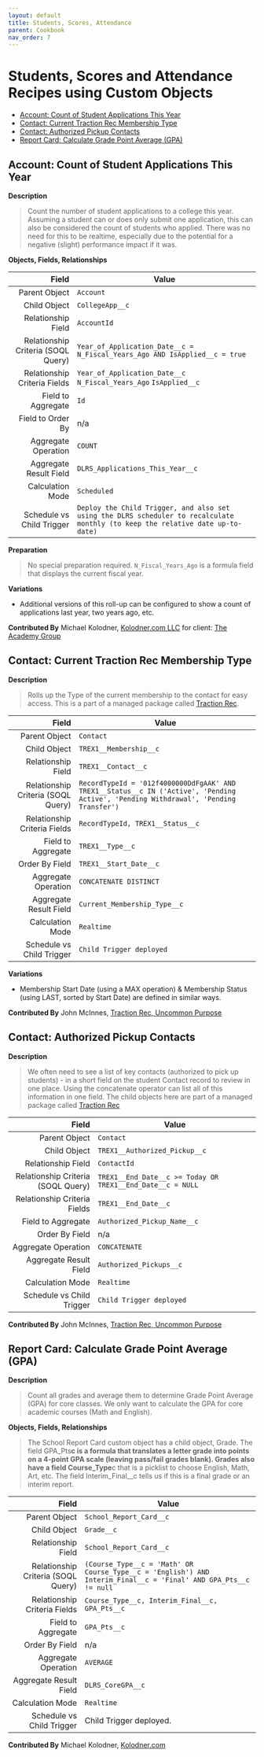 ```yaml
---
layout: default
title: Students, Scores, Attendance
parent: Cookbook
nav_order: 7
---
```

# Students, Scores and Attendance Recipes using Custom Objects
* [Account: Count of Student Applications This Year](#account-count-of-student-applications-this-year)
* [Contact: Current Traction Rec Membership Type](#contact-current-traction-rec-membership-type)
* [Contact: Authorized Pickup Contacts](#contact-authorized-pickup-contacts)
* [Report Card: Calculate Grade Point Average (GPA)](#report-card-calculate-grade-point-average-gpa)

## Account: Count of Student Applications This Year

**Description**

> Count the number of student applications to a college this year. Assuming a student can or does only submit one application, this can also be considered the count of students who applied. There was no need for this to be realtime, especially due to the potential for a negative (slight) performance impact if it was.

**Objects, Fields, Relationships**

|                              Field | Value                                                                                                               
| ---------------------------------: | ------------------------------------- |
|                      Parent Object | `Account`                        |
|                       Child Object | `CollegeApp__c`    |
|                 Relationship Field | `AccountId`      |
| Relationship Criteria (SOQL Query) | `Year_of_Application_Date__c = N_Fiscal_Years_Ago AND IsApplied__c = true`         |
|       Relationship Criteria Fields | `Year_of_Application_Date__c` `N_Fiscal_Years_Ago` `IsApplied__c`       |
|                 Field to Aggregate | `Id`      |
|                  Field to Order By | n/a              |
|                Aggregate Operation | `COUNT`              |
|             Aggregate Result Field | `DLRS_Applications_This_Year__c`   |
|                   Calculation Mode | `Scheduled`    |
|          Schedule vs Child Trigger | `Deploy the Child Trigger, and also set using the DLRS scheduler to recalculate monthly (to keep the relative date up-to-date)` |

**Preparation**

> No special preparation required. `N_Fiscal_Years_Ago` is a formula field that displays the current fiscal year.

**Variations**

- Additional versions of this roll-up can be configured to show a count of applications last year, two years ago, etc.

**Contributed By** Michael Kolodner, [Kolodner.com LLC](https://kolodner.com/) for client: [The Academy Group](https://theacademygroup.com/)

## Contact: Current Traction Rec Membership Type

**Description**

> Rolls up the Type of the current membership to the contact for easy access. This is a part of a managed package called [Traction Rec](https://appexchange.salesforce.com/listingDetail?listingId=a0N3A00000FYE1kUAH&msclkid=5bfeec30cbe311ec88624bc25754db7d).

|                              Field | Value                                                                                                               
| ---------------------------------: | ------------------------------------- |
| Parent Object                      | `Contact`            |
| Child Object                       | `TREX1__Membership__c`    |
| Relationship Field                 | `TREX1__Contact__c`   |
| Relationship Criteria (SOQL Query) | `RecordTypeId = '012f4000000DdFgAAK' AND TREX1__Status__c IN ('Active', 'Pending Active', 'Pending Withdrawal', 'Pending Transfer')` |
| Relationship Criteria Fields       | `RecordTypeId, TREX1__Status__c`      |
| Field to Aggregate                 | `TREX1__Type__c`    |
| Order By Field                     | `TREX1__Start_Date__c`     |
| Aggregate Operation                | `CONCATENATE DISTINCT`    |
| Aggregate Result Field             | `Current_Membership_Type__c`     |
| Calculation Mode                   | `Realtime`    |
| Schedule vs Child Trigger          | `Child Trigger deployed`   |

**Variations**

- Membership Start Date (using a MAX operation) & Membership Status (using LAST, sorted by Start Date) are defined in similar ways.

**Contributed By**
John McInnes, [Traction Rec, Uncommon Purpose](http://www.uncommonpurpose.com)

## Contact: Authorized Pickup Contacts

**Description**

> We often need to see a list of key contacts (authorized to pick up students) - in a short field on the student Contact record to review in one place. Using the concatenate operator can list all of this information in one field. The child objects here are part of a managed package called [Traction Rec](https://appexchange.salesforce.com/listingDetail?listingId=a0N3A00000FYE1kUAH&msclkid=5bfeec30cbe311ec88624bc25754db7d)

|                              Field | Value                                                                                                               
| ---------------------------------: | ------------------------------------- |
| Parent Object                      | `Contact`                                                  |
| Child Object                       | `TREX1__Authorized_Pickup__c`                              |
| Relationship Field                 | `ContactId`                                                |
| Relationship Criteria (SOQL Query) | `TREX1__End_Date__c >= Today OR TREX1__End_Date__c = NULL` |
| Relationship Criteria Fields       | `TREX1__End_Date__c`                                       |
| Field to Aggregate                 | `Authorized_Pickup_Name__c`                                |
| Order By Field                     | n/a                                                        |
| Aggregate Operation                | `CONCATENATE`                                              |
| Aggregate Result Field             | `Authorized_Pickups__c`                                    |
| Calculation Mode                   | `Realtime`                                                 |
| Schedule vs Child Trigger          | `Child Trigger deployed`                                   |

**Contributed By**
John McInnes, [Traction Rec, Uncommon Purpose](http://www.uncommonpurpose.com)

## Report Card: Calculate Grade Point Average (GPA)

**Description**

> Count all grades and average them to determine Grade Point Average (GPA) for core classes. We only want to calculate the GPA for core academic courses (Math and English).

**Objects, Fields, Relationships**

> The School Report Card custom object has a child object, Grade. The field GPA_Pts**c is a formula that translates a letter grade into points on a 4-point GPA scale (leaving pass/fail grades blank). Grades also have a field Course_Type**c that is a picklist to choose English, Math, Art, etc. The field Interim_Final\_\_c tells us if this is a final grade or an interim report.

|                              Field | Value                                                                                                               
| ---------------------------------: | ------------------------------------- |
| Parent Object                      | `School_Report_Card__c`                                                                                         |
| Child Object                       | `Grade__c`                                                                                                      |
| Relationship Field                 | `School_Report_Card__c`                                                                                         |
| Relationship Criteria (SOQL Query) | `(Course_Type__c = 'Math' OR Course_Type__c = 'English') AND Interim_Final__c = 'Final' AND GPA_Pts__c != null` |
| Relationship Criteria Fields       | `Course_Type__c, Interim_Final__c, GPA_Pts__c `                                                                 |
| Field to Aggregate                 | `GPA_Pts__c`                                                                                                    |
| Order By Field                     | n/a                                                                                                             |
| Aggregate Operation                | `AVERAGE`                                                                                                       |
| Aggregate Result Field             | `DLRS_CoreGPA__c`                                                                                               |
| Calculation Mode                   | `Realtime`                                                                                                      |
| Schedule vs Child Trigger          | Child Trigger deployed.                                                                                         |

**Contributed By**
Michael Kolodner, [Kolodner.com](https://kolodner.com/)

<!-- Edited by Jillian Nii 5/5/22 -->
